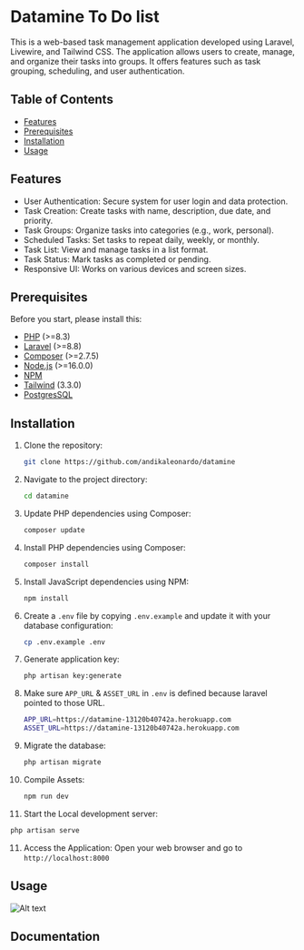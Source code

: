 # Datamine To Do list

This is a web-based task management application developed using Laravel, Livewire, and Tailwind CSS. The application allows users to create, manage, and organize their tasks into groups. It offers features such as task grouping, scheduling, and user authentication.
## Table of Contents

- [Features](#features)
- [Prerequisites](#prerequisites)
- [Installation](#installation)
- [Usage](#uasage)

## Features

- User Authentication: Secure system for user login and data protection.
- Task Creation: Create tasks with name, description, due date, and priority.
- Task Groups: Organize tasks into categories (e.g., work, personal).
- Scheduled Tasks: Set tasks to repeat daily, weekly, or monthly.
- Task List: View and manage tasks in a list format.
- Task Status: Mark tasks as completed or pending.
- Responsive UI: Works on various devices and screen sizes.

## Prerequisites

Before you start, please install this:

- [PHP](https://www.php.net/) (>=8.3)
- [Laravel](https://laravel.com/) (>=8.8)
- [Composer](https://getcomposer.org/) (>=2.7.5)
- [Node.js](https://nodejs.org/) (>=16.0.0)
- [NPM](https://www.npmjs.com/)
- [Tailwind](https://tailwindcss.com/) (3.3.0)
- [PostgresSQL](https://www.postgresql.org/)

## Installation

1. Clone the repository:

   ```bash
   git clone https://github.com/andikaleonardo/datamine
   ```

2. Navigate to the project directory:

   ```bash
   cd datamine
   ```
3. Update PHP dependencies using Composer:

   ```bash
   composer update
   ```
4. Install PHP dependencies using Composer:

   ```bash
   composer install
   ```

4. Install JavaScript dependencies using NPM:

   ```bash
   npm install
   ```
5. Create a `.env` file by copying `.env.example` and update it with your database configuration:

   ```bash
   cp .env.example .env
   ```
6. Generate application key:

   ```bash
   php artisan key:generate
   ```

7. Make sure `APP_URL` & `ASSET_URL` in `.env` is defined because laravel pointed to those URL.
  
   ```bash
   APP_URL=https://datamine-13120b40742a.herokuapp.com
   ASSET_URL=https://datamine-13120b40742a.herokuapp.com
   ```

8. Migrate the database:

   ```bash
   php artisan migrate
   ```
9. Compile Assets:
 
   ```bash
   npm run dev
   ```

10. Start the Local development server:

   ```bash
   php artisan serve
   ```
11. Access the Application: Open your web browser and go to `http://localhost:8000`

## Usage

![Alt text](/images/example-image.svg)

## Documentation